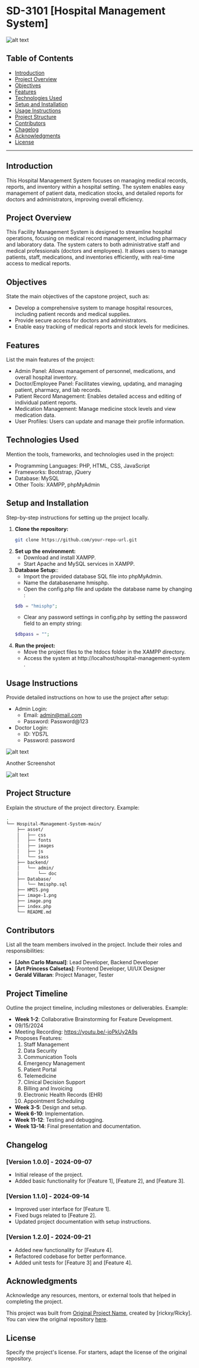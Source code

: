 # SD-3101 [Hospital Management System]

![alt text](HMIS.png)

## Table of Contents
- [Introduction](#introduction)
- [Project Overview](#project-overview)
- [Objectives](#objectives)
- [Features](#features)
- [Technologies Used](#technologies-used)
- [Setup and Installation](#setup-and-installation)
- [Usage Instructions](#usage-instructions)
- [Project Structure](#project-structure)
- [Contributors](#contributors)
- [Chagelog](#changelog)
- [Acknowledgments](#acknowledgments)
- [License](#license)

---

## Introduction
This Hospital Management System focuses on managing medical records, reports, and inventory within a hospital setting. The system enables easy management of patient data, medication stocks, and detailed reports for doctors and administrators, improving overall efficiency.

## Project Overview
This Facility Management System is designed to streamline hospital operations, focusing on medical record management, including pharmacy and laboratory data. The system caters to both administrative staff and medical professionals (doctors and employees). It allows users to manage patients, staff, medications, and inventories efficiently, with real-time access to medical reports.

## Objectives
State the main objectives of the capstone project, such as:
- Develop a comprehensive system to manage hospital resources, including patient records and medical supplies.
- Provide secure access for doctors and administrators.
- Enable easy tracking of medical reports and stock levels for medicines.

## Features
List the main features of the project:
- Admin Panel: Allows management of personnel, medications, and overall hospital inventory.
- Doctor/Employee Panel: Facilitates viewing, updating, and managing patient, pharmacy, and lab records.
- Patient Record Management: Enables detailed access and editing of individual patient reports.
- Medication Management: Manage medicine stock levels and view medication data.
- User Profiles: Users can update and manage their profile information.

## Technologies Used
Mention the tools, frameworks, and technologies used in the project:
- Programming Languages: PHP, HTML, CSS, JavaScript
- Frameworks: Bootstrap, jQuery
- Database: MySQL
- Other Tools: XAMPP, phpMyAdmin

## Setup and Installation
Step-by-step instructions for setting up the project locally.

1. **Clone the repository:**
   ```bash
   git clone https://github.com/your-repo-url.git
   ```
2. **Set up the environment:**
	- Download and install XAMPP.
   - Start Apache and MySQL services in XAMPP.
3. **Database Setup:**: 
   - Import the provided database SQL file into phpMyAdmin.
   - Name the databasename hmisphp.
   - Open the config.php file and update the database name by changing :
   ```php
   $db = "hmisphp";
   ```
   - Clear any password settings in config.php by setting the password field to an empty string:
   ```php
   $dbpass = "";
   ```
4. **Run the project:**
   - Move the project files to the htdocs folder in the XAMPP directory.
   - Access the system at http://localhost/hospital-management-system .


## Usage Instructions
Provide detailed instructions on how to use the project after setup:
- Admin Login:
   - Email: admin@mail.com
   - Password: Password@123
- Doctor Login:
   - ID: YDS7L
   - Password: password

![alt text](image-1.png)

Another Screenshot

![alt text](image.png)
## Project Structure
Explain the structure of the project directory. Example:
```bash
.
└── Hospital-Management-System-main/
    ├── asset/
    │   ├── css
    │   ├── fonts
    │   ├── images
    │   ├── js
    │   └── sass
    ├── backend/
    │   └── admin/
    │       └── doc
    ├── Database/
    │   └── hmisphp.sql
    ├── HMIS.png
    ├── image-1.png
    ├── image.png
    ├── index.php
    └── README.md
```

## Contributors

List all the team members involved in the project. Include their roles and responsibilities:

- **[John Carlo Manual]**: Lead Developer, Backend Developer
- **[Art Princess Calsetas]**: Frontend Developer, UI/UX Designer
- **Gerald Villaran**: Project Manager, Tester

## Project Timeline

Outline the project timeline, including milestones or deliverables. Example:

- **Week 1-2**: Collaborative Brainstorming for Feature Development.
- 09/15/2024
- Meeting Recording: https://youtu.be/-joPkUy2A9s
- Proposes Features:
  	1. Staff Management
  	2. Data Security
  	3. Communication Tools
  	4. Emergency Management
  	5. Patient Portal
  	6. Telemedicine
  	7. Clinical Decision Support
  	8. Billing and Invoicing
  	9. Electronic Health Records (EHR)
  	10. Appointment Scheduling	
- **Week 3-5**: Design and setup.
- **Week 6-10**: Implementation.
- **Week 11-12**: Testing and debugging.
- **Week 13-14**: Final presentation and documentation.

## Changelog

### [Version 1.0.0] - 2024-09-07
- Initial release of the project.
- Added basic functionality for [Feature 1], [Feature 2], and [Feature 3].

### [Version 1.1.0] - 2024-09-14
- Improved user interface for [Feature 1].
- Fixed bugs related to [Feature 2].
- Updated project documentation with setup instructions.

### [Version 1.2.0] - 2024-09-21
- Added new functionality for [Feature 4].
- Refactored codebase for better performance.
- Added unit tests for [Feature 3] and [Feature 4].
## Acknowledgments

Acknowledge any resources, mentors, or external tools that helped in completing the project.

This project was built from [Original Project Name](https://github.com/rickxy/Hospital-Management-System.git), created by [rickxy/Ricky]. You can view the original repository [here](https://github.com/rickxy/Hospital-Management-System.git).

## License

Specify the project's license. For starters, adapt the license of the original repository.
